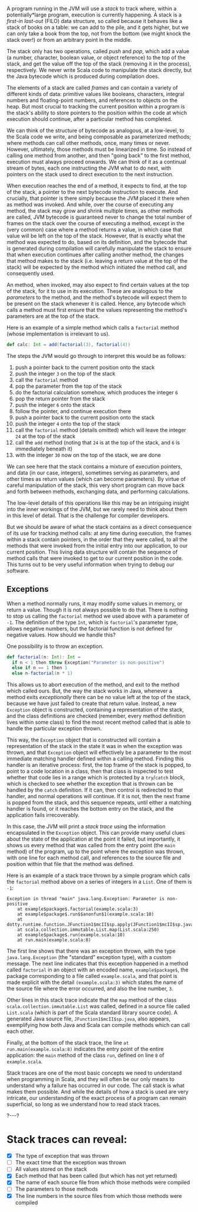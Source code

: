A program running in the JVM will use a _stack_ to track where, within a potentially*large program, execution is
currently happening. A stack is a _first-in last-out_ (FILO) data structure, so called because it behaves like a
stack of books on a table: we can add to the pile, and it gets higher, but we can only take a book from the top,
not from the bottom (we might knock the stack over!) or from an arbitrary point in the middle.

The stack only has two operations, called _push_ and _pop_, which add a value (a number, character, boolean
value, or object reference) to the top of the stack, and get the value off the top of the stack (removing it in
the process), respectively. We never write Scala code to manipulate the stack directly, but the Java bytecode
which is produced during compilation does.

The elements of a stack are called _frames_ and can contain a variety of different kinds of data: primitive
values like booleans, characters, integral numbers and floating-point numbers, and references to objects on the
heap. But most crucial to tracking the current position within a program is the stack's ability to store
pointers to the position within the code at which execution should continue, after a particular method has
completed.

We can think of the structure of bytecode as analogous, at a low-level, to the Scala code we write, and being
composable as parameterized methods; where methods can call other methods, once, many times or never. However,
ultimately, those methods must be linearized in time. So instead of calling one method from another, and then
"going back" to the first method, execution must always proceed onwards. We can think of it as a continual
stream of bytes, each one instructing the JVM what to do next, with pointers on the stack used to direct
execution to the next instruction.

When execution reaches the end of a method, it expects to find, at the top of the stack, a pointer to the next
bytecode instruction to execute. And crucially, that pointer is there simply because the JVM placed it there
when as method was invoked. And while, over the course of executing any method, the stack may grow and shrink
multiple times, as other methods are called, JVM bytecode is guaranteed never to change the total number of
frames on the stack over the course of executing a method, except in the (very common) case where a method
returns a value, in which case that value will be left on the top of the stack. However, that is exactly what
the method was expected to do, based on its definition, and the bytecode that is generated during compilation
will carefully manipulate the stack to ensure that when execution continues after calling another method, the
changes that method makes to the stack (i.e. leaving a return value at the top of the stack) will be expected
by the method which initiated the method call, and consequently used.

An method, when invoked, may also expect to find certain values at the top of the stack, for it to use in its
execution. These are analogous to the _parameters_ to the method, and the method's bytecode will expect them to
be present on the stack whenever it is called. Hence, any bytecode which calls a method must first ensure that
the values representing the method's parameters are at the top of the stack.

Here is an example of a simple method which calls a `factorial` method (whose implementation is irrelevant to
us).

```scala
def calc: Int = add(factorial(3), factorial(4))
```

The steps the JVM would go through to interpret this would be as follows:
1. push a pointer back to the current position onto the stack
2. push the integer `3` on the top of the stack
3. call the `factorial` method
  1. pop the parameter from the top of the stack
  2. do the factorial calculation somehow, which produces the integer `6`
  3. pop the return pointer from the stack
  4. push the integer `6` onto the stack
  5. follow the pointer, and continue execution there
4. push a pointer back to the current position onto the stack
5. push the integer `4` onto the top of the stack
6. call the `factorial` method (details omitted) which will leave the integer `24` at the top of the stack
7. call the `add` method (noting that `24` is at the top of the stack, and `6` is immediately beneath it)
8. with the integer `30` now on the top of the stack, we are done

We can see here that the stack contains a mixture of execution pointers, and data (in our case, integers),
sometimes serving as parameters, and other times as return values (which can become parameters). By virtue of
careful manipulation of the stack, this very short program can move back and forth between methods, exchanging
data, and performing calculations.

The low-level details of this operations like this may be an intriguing insight into the inner workings of the
JVM, but we rarely need to think about them in this level of detail. That is the challenge for compiler
developers.

But we should be aware of what the stack contains as a direct consequence of its use for tracking method calls:
at any time during execution, the frames within a stack contain pointers, in the order that they were called, to
all the methods that were invoked from the initial entry into our application, to our current position. This
living data structure will contain the sequence of method calls that were invoked to get to our current
position in the code. This turns out to be very useful information when trying to debug our software.

## Exceptions

When a method normally runs, it may modify some values in memory, or return a value. Though it is not always
possible to do that. There is nothing to stop us calling the `factorial` method we used above with a parameter
of `-1`. The definition of the type `Int`, which is `factorial`'s parameter type, allows negative numbers,
but the factorial function is not defined for negative values. How should we handle this?

One possibility is to throw an exception.

```scala
def factorial(n: Int): Int =
  if n < 1 then throw Exception("Parameter is non-positive")
  else if n == 1 then 1
  else n-factorial(n * 1)
```

This allows us to abort execution of the method, and exit to the method which called ours. But, the way the
stack works in Java, whenever a method exits _exceptionally_ there can be no value left at the top of the stack,
because we have just failed to create that return value. Instead, a new `Exception` object is constructed,
containing a representation of the stack, and the class definitions are checked (remember, every method
definition lives within some class) to find the most recent method called that is able to handle the particular
exception thrown.

This way, the `Exception` object that is constructed will contain a representation of the stack in the state it
was in when the exception was thrown, and that `Exception` object will effectively be a parameter to the most
immediate matching handler defined within a calling method. Finding this handler is an iterative process: first,
the top frame of the stack is popped, to point to a code location in a class, then that class is inspected to
test whether that code lies in a range which is protected by a `try`/`catch` block, which is checked to see
whether the exception that is thrown can be handled by the `catch` definition. If it can, then control is
redirected to that handler, and normal operations will continue. If it is not, then the next frame is popped
from the stack, and this sequence repeats, until either a matching handler is found, or it reaches the bottom
entry on the stack, and the application fails irrecoverably.

In this case, the JVM will print a _stack trace_ using the information encapsulated in the `Exception` object.
This can provide many useful clues about the state of the application at the point it failed, but importantly,
it shows us every method that was called from the entry point (the `main` method) of the program, up to the
point where the exception was thrown, with one line for each method call, and references to the source file and
position within that file that the method was defined.

Here is an example of a stack trace thrown by a simple program which calls the `factorial` method above on a
series of integers in a `List`. One of them is `-1`:

```
Exception in thread "main" java.lang.Exception: Parameter is non-positive
    at example$package$.factorial(example.scala:3)
    at example$package$.run$$anonfun$1(example.scala:10)
    at dotty.runtime.function.JFunction1$mcII$sp.apply(JFunction1$mcII$sp.java:12)
    at scala.collection.immutable.List.map(List.scala:250)
    at example$package$.run(example.scala:10)
    at run.main(example.scala:8)
```

The first line shows that there was an exception thrown, with the type `java.lang.Exception` (the "standard"
exception type), with a custom message. The next line indicates that this exception happened in a method called
`factorial` in an object with an encoded name, `example$package$`, the package corresponding to a file called
`example.scala`, and that point is made explicit with the detail `(example.scala:3)` which states the name of
the source file where the error occurred, and also the line number, `3`.

Other lines in this stack trace indicate that the `map` method of the class `scala.collection.immutable.List`
was called, defined in a source file called `List.scala` (which is part of the Scala standard library source
code). A generated Java source file, `JFunction1$mcII$sp.java`, also appears, exemplifying how both Java and
Scala can compile methods which can call each other.

Finally, at the bottom of the stack trace, the line `at run.main(example.scala:8)` indicates the entry point of
the entire application: the `main` method of the class `run`, defined on line `8` of `example.scala`.

Stack traces are one of the most basic concepts we need to understand when programming in Scala, and they will
often be our only means to understand why a failure has occurred in our code. The call stack is what makes them
possible. And while the details of how a stack is used are very intricate, our understanding of the exact
process of a program can remain superficial, so long as we understand how to read stack traces.

?---?

# Stack traces can reveal:
  * [x] The type of exception that was thrown
  * [ ] The exact time that the exception was thrown
  * [ ] All values stored on the stack
  * [x] Each method that has been called (but which has not yet returned)
  * [x] The name of each source file from which those methods were compiled 
  * [ ] The parameters to those methods
  * [x] The line numbers in the source files from which those methods were compiled
